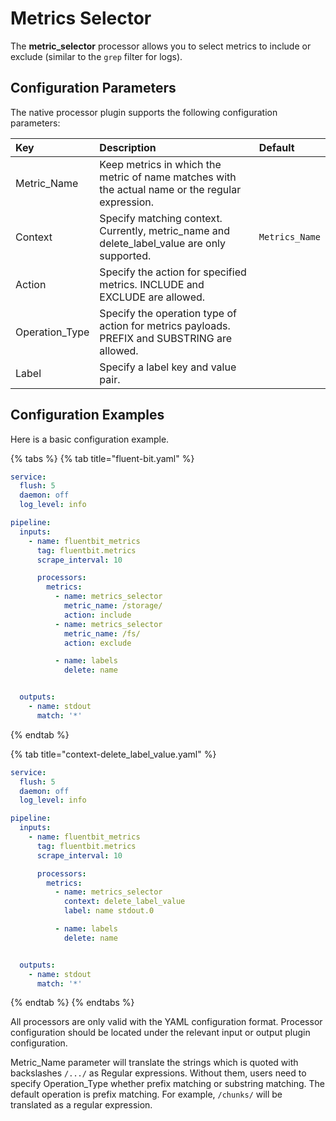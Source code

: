 # Metrics Selector

The **metric_selector** processor allows you to select metrics to include or exclude (similar to the `grep` filter for logs).

## Configuration Parameters <a id="config"></a>

The native processor plugin supports the following configuration parameters:

| Key         | Description | Default |
| :---------- | :--- | :--- |
| Metric\_Name | Keep metrics in which the metric of name matches with the actual name or the regular expression. | |
| Context | Specify matching context. Currently, metric\_name and delete\_label\_value are only supported. | `Metrics_Name` |
| Action | Specify the action for specified metrics. INCLUDE and EXCLUDE are allowed. | |
| Operation\_Type | Specify the operation type of action for metrics payloads. PREFIX and SUBSTRING are allowed. | |
| Label | Specify a label key and value pair. | |

## Configuration Examples <a id="config_example"></a>

Here is a basic configuration example.

{% tabs %}
{% tab title="fluent-bit.yaml" %}
```yaml
service:
  flush: 5
  daemon: off
  log_level: info

pipeline:
  inputs:
    - name: fluentbit_metrics
      tag: fluentbit.metrics
      scrape_interval: 10

      processors:
        metrics:
          - name: metrics_selector
            metric_name: /storage/
            action: include
          - name: metrics_selector
            metric_name: /fs/
            action: exclude

          - name: labels
            delete: name


  outputs:
    - name: stdout
      match: '*'
```
{% endtab %}

{% tab title="context-delete\_label\_value.yaml" %}
```yaml
service:
  flush: 5
  daemon: off
  log_level: info

pipeline:
  inputs:
    - name: fluentbit_metrics
      tag: fluentbit.metrics
      scrape_interval: 10

      processors:
        metrics:
          - name: metrics_selector
            context: delete_label_value
            label: name stdout.0

          - name: labels
            delete: name


  outputs:
    - name: stdout
      match: '*'
```
{% endtab %}
{% endtabs %}


All processors are only valid with the YAML configuration format. 
Processor configuration should be located under the relevant input or output plugin configuration.

Metric\_Name parameter will translate the strings which is quoted with backslashes `/.../` as Regular expressions.
Without them, users need to specify Operation\_Type whether prefix matching or substring matching.
The default operation is prefix matching.
For example, `/chunks/` will be translated as a regular expression.
